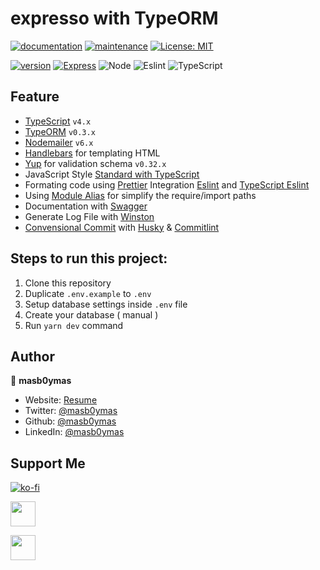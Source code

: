 # expresso with TypeORM

[![documentation](https://img.shields.io/badge/Documentation-yes-brightgreen.svg)](https://github.com/masb0ymas/expresso-typeorm#readme)
[![maintenance](https://img.shields.io/badge/Maintained%3F-yes-green.svg)](https://github.com/masb0ymas/expresso-typeorm/graphs/commit-activity)
[![License: MIT](https://img.shields.io/badge/License-MIT-yellow.svg)](https://github.com/masb0ymas/expresso-typeorm/blob/master/LICENSE.md)

[![version](https://img.shields.io/badge/Version-2.3.1-blue.svg?cacheSeconds=2592000)](https://github.com/masb0ymas/expresso-typeorm/releases/tag/v2.3.1)
[![Express](https://img.shields.io/badge/Express-4.18.1-informational?logo=express&color=22272E)](https://expressjs.com/)
![Node](https://badges.aleen42.com/src/node.svg)
![Eslint](https://badges.aleen42.com/src/eslint.svg)
![TypeScript](https://badges.aleen42.com/src/typescript.svg)

## Feature

- [TypeScript](https://github.com/microsoft/TypeScript) `v4.x`
- [TypeORM](https://github.com/typeorm/typeorm) `v0.3.x`
- [Nodemailer](https://github.com/nodemailer/nodemailer) `v6.x`
- [Handlebars](https://github.com/wycats/handlebars.js) for templating HTML
- [Yup](https://github.com/jquense/yup) for validation schema `v0.32.x`
- JavaScript Style [Standard with TypeScript](https://github.com/standard/eslint-config-standard-with-typescript)
- Formating code using [Prettier](https://github.com/prettier/prettier) Integration [Eslint](https://github.com/prettier/eslint-config-prettier) and [TypeScript Eslint](https://github.com/typescript-eslint/typescript-eslint#readme)
- Using [Module Alias](https://github.com/ilearnio/module-alias) for simplify the require/import paths
- Documentation with [Swagger](https://github.com/swagger-api/swagger-ui)
- Generate Log File with [Winston](https://github.com/winstonjs/winston)
- [Convensional Commit](https://www.conventionalcommits.org/en/v1.0.0/) with [Husky](https://github.com/typicode/husky) & [Commitlint](https://github.com/conventional-changelog/commitlint)

## Steps to run this project:

1. Clone this repository
2. Duplicate `.env.example` to `.env`
3. Setup database settings inside `.env` file
4. Create your database ( manual )
5. Run `yarn dev` command

## Author

👤 **masb0ymas**

- Website: [Resume](https://masb0ymas.netlify.app/)
- Twitter: [@masb0ymas](https://twitter.com/masb0ymas)
- Github: [@masb0ymas](https://github.com/masb0ymas)
- LinkedIn: [@masb0ymas](https://www.linkedin.com/in/masb0ymas/)

## Support Me

[![ko-fi](https://ko-fi.com/img/githubbutton_sm.svg)](https://ko-fi.com/I2I03MVAI)

[<img height="40" src="https://trakteer.id/images/mix/navbar-logo-lite.png">](https://trakteer.id/masb0ymas)

[<img height="40" src="https://upload.wikimedia.org/wikipedia/commons/thumb/b/b5/PayPal.svg/1280px-PayPal.svg.png">](https://www.paypal.com/paypalme/masb0ymas)
